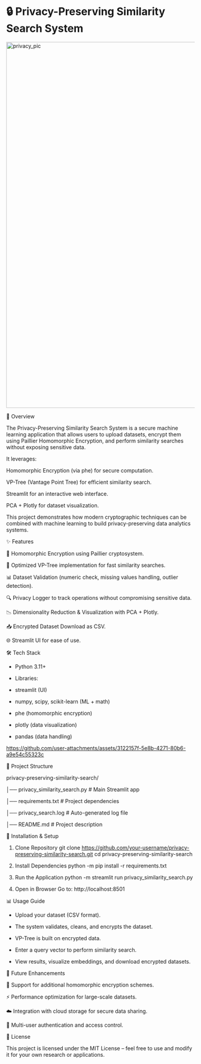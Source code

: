 # 🔒 Privacy-Preserving Similarity Search System

<img width="1898" height="974" alt="privacy_pic" src="https://github.com/user-attachments/assets/f6070eaa-15bc-4c65-ac9b-31ba8323c9aa" />

📌 Overview

The Privacy-Preserving Similarity Search System is a secure machine learning application that allows users to upload datasets, encrypt them using Paillier Homomorphic Encryption, and perform similarity searches without exposing sensitive data.

It leverages:

Homomorphic Encryption (via phe) for secure computation.

VP-Tree (Vantage Point Tree) for efficient similarity search.

Streamlit for an interactive web interface.

PCA + Plotly for dataset visualization.

This project demonstrates how modern cryptographic techniques can be combined with machine learning to build privacy-preserving data analytics systems.

✨ Features

🔑 Homomorphic Encryption using Paillier cryptosystem.

🌲 Optimized VP-Tree implementation for fast similarity searches.

📊 Dataset Validation (numeric check, missing values handling, outlier detection).

🔍 Privacy Logger to track operations without compromising sensitive data.

📉 Dimensionality Reduction & Visualization with PCA + Plotly.

📥 Encrypted Dataset Download as CSV.

🌐 Streamlit UI for ease of use.

🛠️ Tech Stack

* Python 3.11+

* Libraries:

* streamlit (UI)

* numpy, scipy, scikit-learn (ML + math)

* phe (homomorphic encryption)

* plotly (data visualization)

* pandas (data handling)



https://github.com/user-attachments/assets/3122157f-5e8b-4271-80b6-a9e54c55323c


📂 Project Structure

privacy-preserving-similarity-search/

│── privacy_similarity_search.py   # Main Streamlit app

│── requirements.txt               # Project dependencies

│── privacy_search.log             # Auto-generated log file

│── README.md                      # Project description


🚀 Installation & Setup

1. Clone Repository
git clone https://github.com/your-username/privacy-preserving-similarity-search.git
cd privacy-preserving-similarity-search

2. Install Dependencies
python -m pip install -r requirements.txt

3. Run the Application
python -m streamlit run privacy_similarity_search.py

4. Open in Browser
Go to: http://localhost:8501


📊 Usage Guide

* Upload your dataset (CSV format).

* The system validates, cleans, and encrypts the dataset.

* VP-Tree is built on encrypted data.

* Enter a query vector to perform similarity search.

* View results, visualize embeddings, and download encrypted datasets.


📌 Future Enhancements

🔐 Support for additional homomorphic encryption schemes.

⚡ Performance optimization for large-scale datasets.

☁️ Integration with cloud storage for secure data sharing.

🤝 Multi-user authentication and access control.



📜 License

This project is licensed under the MIT License – feel free to use and modify it for your own research or applications.
